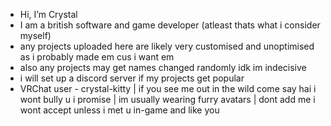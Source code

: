 - Hi, I’m Crystal
- I am a british software and game developer (atleast thats what i consider myself)
- any projects uploaded here are likely very customised and unoptimised as i probably made em cus i want em
- also any projects may get names changed randomly idk im indecisive
- i will set up a discord server if my projects get popular
- VRChat user - crystal-kitty | if you see me out in the wild come say hai i wont bully u i promise | im usually wearing furry avatars | dont add me i wont accept unless i met u in-game and like you

<!---
Crystal-Kitty/Crystal-Kitty is a ✨ special ✨ repository because its `README.md` (this file) appears on your GitHub profile.
You can click the Preview link to take a look at your changes.
--->
